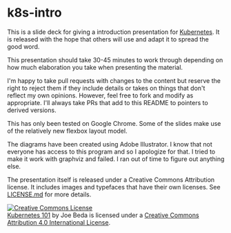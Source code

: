 # k8s-intro

This is a slide deck for giving a introduction presentation for [Kubernetes](http://kubernetes.io).  It is released with the hope that others will use and adapt it to spread the good word.

This presentation should take 30-45 minutes to work through depending on how much elaboration you take when presenting the material.

I'm happy to take pull requests with changes to the content but reserve the right to reject them if they include details or takes on things that don't reflect my own opinions.  However, feel free to fork and modify as appropriate.  I'll always take PRs that add to this README to pointers to derived versions.

This has only been tested on Google Chrome.  Some of the slides make use of the relatively new flexbox layout model.

The diagrams have been created using Adobe Illustrator.  I know that not everyone has access to this program and so I apologize for that.  I tried to make it work with graphviz and failed.  I ran out of time to figure out anything else.

The presentation itself is released under a Creative Commons Attribution license.  It includes images and typefaces that have their own licenses.  See [LICENSE.md](LICENSE.md) for more details.

[![Creative Commons License](https://i.creativecommons.org/l/by/4.0/88x31.png)](http://creativecommons.org/licenses/by/4.0/)  
[Kubernetes 101](https://github.com/jbeda/k8s-slides) by Joe Beda is licensed under a [Creative Commons Attribution 4.0 International License](href="http://creativecommons.org/licenses/by/4.0/).